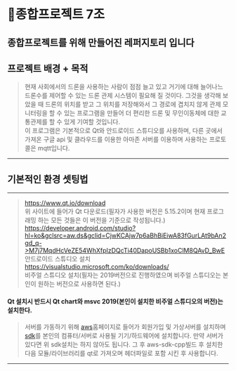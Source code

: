 # 🌈종합프로젝트 7조   

종합프로젝트를 위해 만들어진 레퍼지토리 입니다  
----------------
## 프로젝트 배경 + 목적
>현재 사회에서의 드론을 사용하는 사람이 점점 늘고 있고 거기에 대해 늘어나느 드론수를 제어할 수 있는 드론 관제 시스템이 필요해 질 것이다. 그것을 생각해 보았을 때 드론의 위치를 받고 그 위치를 저장해와서 그 경로에 겹치지 않게 관제 모니터링을 할 수 있는 프로그램을 만들어 더 편리한 드론 및 무인이동체에 대한 교통관제를 할 수 있게 기여할 것입니다.  
>이 프로그램은 기본적으로 Qt와 안드로이드 스튜디오를 사용하며, 다른 곳에서 가져온 구글 api 및 클라우드를 이용한 아마존 서버를 이용하며 사용하는 프로토콜은 mqtt입니다.  
----------------
## 기본적인 환경 셋팅법
--------------
>https://www.qt.io/download  
>위 사이트에 들어가 Qt 다운로드(필자가 사용한 버전은 5.15.2이며 현재 프로그래밍 하는 모든 것들은 이 버전을 기준으로 작성됩니다.)  
>https://developer.android.com/studio?hl=ko&gclsrc=aw.ds&gclid=CjwKCAjw7p6aBhBiEiwA83fGurLAt9bAn2gd_q->M7j7MqdHcVeZE54WhXfpIzDQcTi40DapoUSBb1xoClM8QAvD_BwE  
>안드로이드 스튜디오 설치  
>https://visualstudio.microsoft.com/ko/downloads/  
>비주얼 스튜디오 설치(필자는 2019버전으로 진행하였으며 비주얼 스튜디오는 본인이 원하는 버전으로 사용하면 된다.)  

#### Qt 설치시 반드시 Qt chart와 msvc 2019(본인이 설치한 비주얼 스튜디오의 버전)는 설치한다.  

>서버를 가동하기 위해 [aws](https://aws.amazon.com/ko/)홈페이지로 들어가 회원가입 및 가상서버를 설치하며 [sdk](https://aws.amazon.com/ko/sdk-for-cpp/)를 본인의 컴퓨터/서버로 사용될 기기/하드웨어에 설치합니다.
>만약 서버가 있다면 위 sdk설치는 하지 않아도 됩니다.
>그 후 aws-sdk-cpp빌드 후 설치한 다음 모듈/라이브러리를 qt로 가져오며 헤더파일로 포함 시킨 후 사용합니다.
--------------------------------
